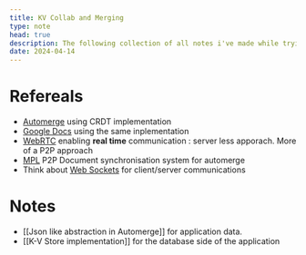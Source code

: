 ```yaml
---
title: KV Collab and Merging
type: note
head: true
description: The following collection of all notes i've made while trying to figure out CRDT, Automerge, how Redis works, what makes it so special and more
date: 2024-04-14
---
```


# Refereals

- [Automerge](https://automerge.org/) using CRDT implementation
- [Google Docs]() using the same inplementation
- [WebRTC](https://webrtc.org/) enabling **real time** communication : server less apporach. More of a P2P approach
- [MPL](https://github.com/automerge/mpl) P2P Document synchronisation system for automerge
- Think about [Web Sockets]() for client/server communications

# Notes
- [[Json like abstraction in Automerge]] for application data.
- [[K-V Store implementation]] for the database side of the application